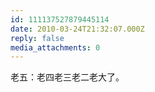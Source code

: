 ```yaml
---
id: 111137527879445114
date: 2010-03-24T21:32:07.000Z
reply: false
media_attachments: 0
---
```


老五：老四老三老二老大了。

